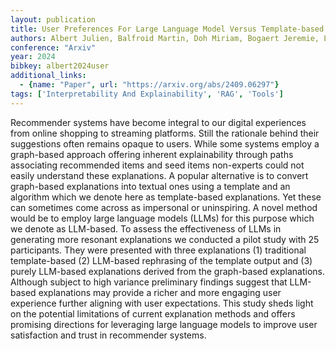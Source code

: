```yaml
---
layout: publication
title: User Preferences For Large Language Model Versus Template-based Explanations Of Movie Recommendations: A Pilot Study
authors: Albert Julien, Balfroid Martin, Doh Miriam, Bogaert Jeremie, La Fisca Luca, De Vos Liesbet, Renard Bryan, Stragier Vincent, Jean Emmanuel
conference: "Arxiv"
year: 2024
bibkey: albert2024user
additional_links:
  - {name: "Paper", url: "https://arxiv.org/abs/2409.06297"}
tags: ['Interpretability And Explainability', 'RAG', 'Tools']
---
```

Recommender systems have become integral to our digital experiences from online shopping to streaming platforms. Still the rationale behind their suggestions often remains opaque to users. While some systems employ a graph-based approach offering inherent explainability through paths associating recommended items and seed items non-experts could not easily understand these explanations. A popular alternative is to convert graph-based explanations into textual ones using a template and an algorithm which we denote here as template-based explanations. Yet these can sometimes come across as impersonal or uninspiring. A novel method would be to employ large language models (LLMs) for this purpose which we denote as LLM-based. To assess the effectiveness of LLMs in generating more resonant explanations we conducted a pilot study with 25 participants. They were presented with three explanations (1) traditional template-based (2) LLM-based rephrasing of the template output and (3) purely LLM-based explanations derived from the graph-based explanations. Although subject to high variance preliminary findings suggest that LLM-based explanations may provide a richer and more engaging user experience further aligning with user expectations. This study sheds light on the potential limitations of current explanation methods and offers promising directions for leveraging large language models to improve user satisfaction and trust in recommender systems.
